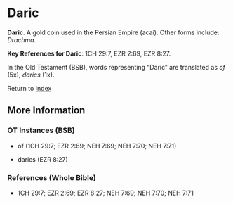# Daric
**Daric**. 
A gold coin used in the Persian Empire (acai). 
Other forms include: 
*Drachma*. 


**Key References for Daric**: 
1CH 29:7, EZR 2:69, EZR 8:27. 


In the Old Testament (BSB), words representing “Daric” are translated as 
*of* (5x), *darics* (1x). 




Return to [Index](00-Index.md)

## More Information

### OT Instances (BSB)

* of (1CH 29:7; EZR 2:69; NEH 7:69; NEH 7:70; NEH 7:71)

* darics (EZR 8:27)



### References (Whole Bible)

* 1CH 29:7; EZR 2:69; EZR 8:27; NEH 7:69; NEH 7:70; NEH 7:71



